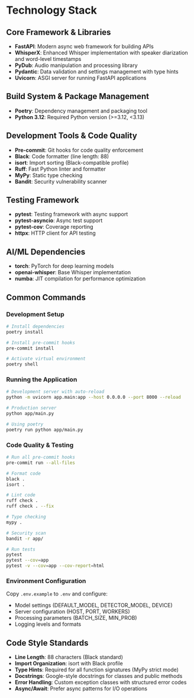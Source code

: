 # Technology Stack

## Core Framework & Libraries

- **FastAPI**: Modern async web framework for building APIs
- **WhisperX**: Enhanced Whisper implementation with speaker diarization and word-level timestamps
- **PyDub**: Audio manipulation and processing library
- **Pydantic**: Data validation and settings management with type hints
- **Uvicorn**: ASGI server for running FastAPI applications

## Build System & Package Management

- **Poetry**: Dependency management and packaging tool
- **Python 3.12**: Required Python version (>=3.12, <3.13)

## Development Tools & Code Quality

- **Pre-commit**: Git hooks for code quality enforcement
- **Black**: Code formatter (line length: 88)
- **isort**: Import sorting (Black-compatible profile)
- **Ruff**: Fast Python linter and formatter
- **MyPy**: Static type checking
- **Bandit**: Security vulnerability scanner

## Testing Framework

- **pytest**: Testing framework with async support
- **pytest-asyncio**: Async test support
- **pytest-cov**: Coverage reporting
- **httpx**: HTTP client for API testing

## AI/ML Dependencies

- **torch**: PyTorch for deep learning models
- **openai-whisper**: Base Whisper implementation
- **numba**: JIT compilation for performance optimization

## Common Commands

### Development Setup
```bash
# Install dependencies
poetry install

# Install pre-commit hooks
pre-commit install

# Activate virtual environment
poetry shell
```

### Running the Application
```bash
# Development server with auto-reload
python -m uvicorn app.main:app --host 0.0.0.0 --port 8000 --reload

# Production server
python app/main.py

# Using poetry
poetry run python app/main.py
```

### Code Quality & Testing
```bash
# Run all pre-commit hooks
pre-commit run --all-files

# Format code
black .
isort .

# Lint code
ruff check .
ruff check . --fix

# Type checking
mypy .

# Security scan
bandit -r app/

# Run tests
pytest
pytest --cov=app
pytest -v --cov=app --cov-report=html
```

### Environment Configuration

Copy `.env.example` to `.env` and configure:
- Model settings (DEFAULT_MODEL, DETECTOR_MODEL, DEVICE)
- Server configuration (HOST, PORT, WORKERS)
- Processing parameters (BATCH_SIZE, MIN_PROB)
- Logging levels and formats

## Code Style Standards

- **Line Length**: 88 characters (Black standard)
- **Import Organization**: isort with Black profile
- **Type Hints**: Required for all function signatures (MyPy strict mode)
- **Docstrings**: Google-style docstrings for classes and public methods
- **Error Handling**: Custom exception classes with structured error codes
- **Async/Await**: Prefer async patterns for I/O operations

